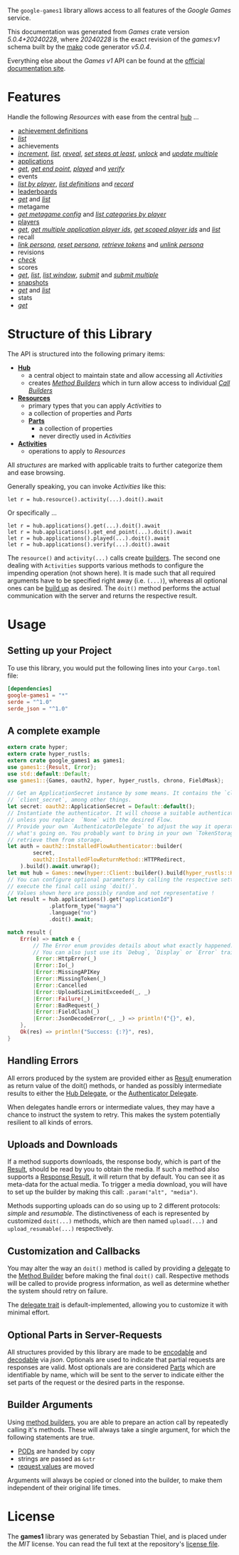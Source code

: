 <!---
DO NOT EDIT !
This file was generated automatically from 'src/generator/templates/api/README.md.mako'
DO NOT EDIT !
-->
The `google-games1` library allows access to all features of the *Google Games* service.

This documentation was generated from *Games* crate version *5.0.4+20240228*, where *20240228* is the exact revision of the *games:v1* schema built by the [mako](http://www.makotemplates.org/) code generator *v5.0.4*.

Everything else about the *Games* *v1* API can be found at the
[official documentation site](https://developers.google.com/games/).
# Features

Handle the following *Resources* with ease from the central [hub](https://docs.rs/google-games1/5.0.4+20240228/google_games1/Games) ... 

* [achievement definitions](https://docs.rs/google-games1/5.0.4+20240228/google_games1/api::AchievementDefinition)
 * [*list*](https://docs.rs/google-games1/5.0.4+20240228/google_games1/api::AchievementDefinitionListCall)
* achievements
 * [*increment*](https://docs.rs/google-games1/5.0.4+20240228/google_games1/api::AchievementIncrementCall), [*list*](https://docs.rs/google-games1/5.0.4+20240228/google_games1/api::AchievementListCall), [*reveal*](https://docs.rs/google-games1/5.0.4+20240228/google_games1/api::AchievementRevealCall), [*set steps at least*](https://docs.rs/google-games1/5.0.4+20240228/google_games1/api::AchievementSetStepsAtLeastCall), [*unlock*](https://docs.rs/google-games1/5.0.4+20240228/google_games1/api::AchievementUnlockCall) and [*update multiple*](https://docs.rs/google-games1/5.0.4+20240228/google_games1/api::AchievementUpdateMultipleCall)
* [applications](https://docs.rs/google-games1/5.0.4+20240228/google_games1/api::Application)
 * [*get*](https://docs.rs/google-games1/5.0.4+20240228/google_games1/api::ApplicationGetCall), [*get end point*](https://docs.rs/google-games1/5.0.4+20240228/google_games1/api::ApplicationGetEndPointCall), [*played*](https://docs.rs/google-games1/5.0.4+20240228/google_games1/api::ApplicationPlayedCall) and [*verify*](https://docs.rs/google-games1/5.0.4+20240228/google_games1/api::ApplicationVerifyCall)
* events
 * [*list by player*](https://docs.rs/google-games1/5.0.4+20240228/google_games1/api::EventListByPlayerCall), [*list definitions*](https://docs.rs/google-games1/5.0.4+20240228/google_games1/api::EventListDefinitionCall) and [*record*](https://docs.rs/google-games1/5.0.4+20240228/google_games1/api::EventRecordCall)
* [leaderboards](https://docs.rs/google-games1/5.0.4+20240228/google_games1/api::Leaderboard)
 * [*get*](https://docs.rs/google-games1/5.0.4+20240228/google_games1/api::LeaderboardGetCall) and [*list*](https://docs.rs/google-games1/5.0.4+20240228/google_games1/api::LeaderboardListCall)
* metagame
 * [*get metagame config*](https://docs.rs/google-games1/5.0.4+20240228/google_games1/api::MetagameGetMetagameConfigCall) and [*list categories by player*](https://docs.rs/google-games1/5.0.4+20240228/google_games1/api::MetagameListCategoriesByPlayerCall)
* [players](https://docs.rs/google-games1/5.0.4+20240228/google_games1/api::Player)
 * [*get*](https://docs.rs/google-games1/5.0.4+20240228/google_games1/api::PlayerGetCall), [*get multiple application player ids*](https://docs.rs/google-games1/5.0.4+20240228/google_games1/api::PlayerGetMultipleApplicationPlayerIdCall), [*get scoped player ids*](https://docs.rs/google-games1/5.0.4+20240228/google_games1/api::PlayerGetScopedPlayerIdCall) and [*list*](https://docs.rs/google-games1/5.0.4+20240228/google_games1/api::PlayerListCall)
* recall
 * [*link persona*](https://docs.rs/google-games1/5.0.4+20240228/google_games1/api::RecallLinkPersonaCall), [*reset persona*](https://docs.rs/google-games1/5.0.4+20240228/google_games1/api::RecallResetPersonaCall), [*retrieve tokens*](https://docs.rs/google-games1/5.0.4+20240228/google_games1/api::RecallRetrieveTokenCall) and [*unlink persona*](https://docs.rs/google-games1/5.0.4+20240228/google_games1/api::RecallUnlinkPersonaCall)
* revisions
 * [*check*](https://docs.rs/google-games1/5.0.4+20240228/google_games1/api::RevisionCheckCall)
* scores
 * [*get*](https://docs.rs/google-games1/5.0.4+20240228/google_games1/api::ScoreGetCall), [*list*](https://docs.rs/google-games1/5.0.4+20240228/google_games1/api::ScoreListCall), [*list window*](https://docs.rs/google-games1/5.0.4+20240228/google_games1/api::ScoreListWindowCall), [*submit*](https://docs.rs/google-games1/5.0.4+20240228/google_games1/api::ScoreSubmitCall) and [*submit multiple*](https://docs.rs/google-games1/5.0.4+20240228/google_games1/api::ScoreSubmitMultipleCall)
* [snapshots](https://docs.rs/google-games1/5.0.4+20240228/google_games1/api::Snapshot)
 * [*get*](https://docs.rs/google-games1/5.0.4+20240228/google_games1/api::SnapshotGetCall) and [*list*](https://docs.rs/google-games1/5.0.4+20240228/google_games1/api::SnapshotListCall)
* stats
 * [*get*](https://docs.rs/google-games1/5.0.4+20240228/google_games1/api::StatGetCall)




# Structure of this Library

The API is structured into the following primary items:

* **[Hub](https://docs.rs/google-games1/5.0.4+20240228/google_games1/Games)**
    * a central object to maintain state and allow accessing all *Activities*
    * creates [*Method Builders*](https://docs.rs/google-games1/5.0.4+20240228/google_games1/client::MethodsBuilder) which in turn
      allow access to individual [*Call Builders*](https://docs.rs/google-games1/5.0.4+20240228/google_games1/client::CallBuilder)
* **[Resources](https://docs.rs/google-games1/5.0.4+20240228/google_games1/client::Resource)**
    * primary types that you can apply *Activities* to
    * a collection of properties and *Parts*
    * **[Parts](https://docs.rs/google-games1/5.0.4+20240228/google_games1/client::Part)**
        * a collection of properties
        * never directly used in *Activities*
* **[Activities](https://docs.rs/google-games1/5.0.4+20240228/google_games1/client::CallBuilder)**
    * operations to apply to *Resources*

All *structures* are marked with applicable traits to further categorize them and ease browsing.

Generally speaking, you can invoke *Activities* like this:

```Rust,ignore
let r = hub.resource().activity(...).doit().await
```

Or specifically ...

```ignore
let r = hub.applications().get(...).doit().await
let r = hub.applications().get_end_point(...).doit().await
let r = hub.applications().played(...).doit().await
let r = hub.applications().verify(...).doit().await
```

The `resource()` and `activity(...)` calls create [builders][builder-pattern]. The second one dealing with `Activities` 
supports various methods to configure the impending operation (not shown here). It is made such that all required arguments have to be 
specified right away (i.e. `(...)`), whereas all optional ones can be [build up][builder-pattern] as desired.
The `doit()` method performs the actual communication with the server and returns the respective result.

# Usage

## Setting up your Project

To use this library, you would put the following lines into your `Cargo.toml` file:

```toml
[dependencies]
google-games1 = "*"
serde = "^1.0"
serde_json = "^1.0"
```

## A complete example

```Rust
extern crate hyper;
extern crate hyper_rustls;
extern crate google_games1 as games1;
use games1::{Result, Error};
use std::default::Default;
use games1::{Games, oauth2, hyper, hyper_rustls, chrono, FieldMask};

// Get an ApplicationSecret instance by some means. It contains the `client_id` and 
// `client_secret`, among other things.
let secret: oauth2::ApplicationSecret = Default::default();
// Instantiate the authenticator. It will choose a suitable authentication flow for you, 
// unless you replace  `None` with the desired Flow.
// Provide your own `AuthenticatorDelegate` to adjust the way it operates and get feedback about 
// what's going on. You probably want to bring in your own `TokenStorage` to persist tokens and
// retrieve them from storage.
let auth = oauth2::InstalledFlowAuthenticator::builder(
        secret,
        oauth2::InstalledFlowReturnMethod::HTTPRedirect,
    ).build().await.unwrap();
let mut hub = Games::new(hyper::Client::builder().build(hyper_rustls::HttpsConnectorBuilder::new().with_native_roots().https_or_http().enable_http1().build()), auth);
// You can configure optional parameters by calling the respective setters at will, and
// execute the final call using `doit()`.
// Values shown here are possibly random and not representative !
let result = hub.applications().get("applicationId")
             .platform_type("magna")
             .language("no")
             .doit().await;

match result {
    Err(e) => match e {
        // The Error enum provides details about what exactly happened.
        // You can also just use its `Debug`, `Display` or `Error` traits
         Error::HttpError(_)
        |Error::Io(_)
        |Error::MissingAPIKey
        |Error::MissingToken(_)
        |Error::Cancelled
        |Error::UploadSizeLimitExceeded(_, _)
        |Error::Failure(_)
        |Error::BadRequest(_)
        |Error::FieldClash(_)
        |Error::JsonDecodeError(_, _) => println!("{}", e),
    },
    Ok(res) => println!("Success: {:?}", res),
}

```
## Handling Errors

All errors produced by the system are provided either as [Result](https://docs.rs/google-games1/5.0.4+20240228/google_games1/client::Result) enumeration as return value of
the doit() methods, or handed as possibly intermediate results to either the 
[Hub Delegate](https://docs.rs/google-games1/5.0.4+20240228/google_games1/client::Delegate), or the [Authenticator Delegate](https://docs.rs/yup-oauth2/*/yup_oauth2/trait.AuthenticatorDelegate.html).

When delegates handle errors or intermediate values, they may have a chance to instruct the system to retry. This 
makes the system potentially resilient to all kinds of errors.

## Uploads and Downloads
If a method supports downloads, the response body, which is part of the [Result](https://docs.rs/google-games1/5.0.4+20240228/google_games1/client::Result), should be
read by you to obtain the media.
If such a method also supports a [Response Result](https://docs.rs/google-games1/5.0.4+20240228/google_games1/client::ResponseResult), it will return that by default.
You can see it as meta-data for the actual media. To trigger a media download, you will have to set up the builder by making
this call: `.param("alt", "media")`.

Methods supporting uploads can do so using up to 2 different protocols: 
*simple* and *resumable*. The distinctiveness of each is represented by customized 
`doit(...)` methods, which are then named `upload(...)` and `upload_resumable(...)` respectively.

## Customization and Callbacks

You may alter the way an `doit()` method is called by providing a [delegate](https://docs.rs/google-games1/5.0.4+20240228/google_games1/client::Delegate) to the 
[Method Builder](https://docs.rs/google-games1/5.0.4+20240228/google_games1/client::CallBuilder) before making the final `doit()` call. 
Respective methods will be called to provide progress information, as well as determine whether the system should 
retry on failure.

The [delegate trait](https://docs.rs/google-games1/5.0.4+20240228/google_games1/client::Delegate) is default-implemented, allowing you to customize it with minimal effort.

## Optional Parts in Server-Requests

All structures provided by this library are made to be [encodable](https://docs.rs/google-games1/5.0.4+20240228/google_games1/client::RequestValue) and 
[decodable](https://docs.rs/google-games1/5.0.4+20240228/google_games1/client::ResponseResult) via *json*. Optionals are used to indicate that partial requests are responses 
are valid.
Most optionals are are considered [Parts](https://docs.rs/google-games1/5.0.4+20240228/google_games1/client::Part) which are identifiable by name, which will be sent to 
the server to indicate either the set parts of the request or the desired parts in the response.

## Builder Arguments

Using [method builders](https://docs.rs/google-games1/5.0.4+20240228/google_games1/client::CallBuilder), you are able to prepare an action call by repeatedly calling it's methods.
These will always take a single argument, for which the following statements are true.

* [PODs][wiki-pod] are handed by copy
* strings are passed as `&str`
* [request values](https://docs.rs/google-games1/5.0.4+20240228/google_games1/client::RequestValue) are moved

Arguments will always be copied or cloned into the builder, to make them independent of their original life times.

[wiki-pod]: http://en.wikipedia.org/wiki/Plain_old_data_structure
[builder-pattern]: http://en.wikipedia.org/wiki/Builder_pattern
[google-go-api]: https://github.com/google/google-api-go-client

# License
The **games1** library was generated by Sebastian Thiel, and is placed 
under the *MIT* license.
You can read the full text at the repository's [license file][repo-license].

[repo-license]: https://github.com/Byron/google-apis-rsblob/main/LICENSE.md

